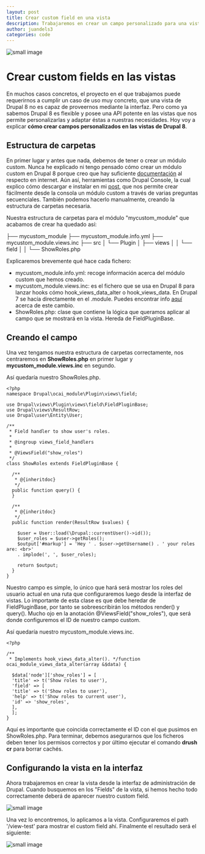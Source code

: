```yaml
---
layout: post
title: Crear custom field en una vista
description: Trabajaremos en crear un campo personalizado para una vista en Drupal 8.
author: juandels3
categories: code
---
```


![small image]({{site.baseurl}}/images/drupal8-views.png)

# Crear custom fields en las vistas

En muchos casos concretos, el proyecto en el que trabajamos puede requerirnos a cumplir un caso de uso muy concreto, que una vista de Drupal 8 no es capaz de proveernos mediante la interfaz. Pero como ya sabemos Drupal 8 es flexible y posee una API potente en las vistas que nos permite personalizarlas y adaptar éstas a nuestras necesidades. 
Hoy voy a explicar **cómo crear campos personalizados en las vistas de Drupal 8**.

## Estructura de carpetas

En primer lugar y antes que nada, debemos de tener o crear un módulo custom. Nunca he explicado ni tengo pensado cómo crear un módulo custom en Drupal 8 porque creo que hay suficiente [documentación](https://www.drupal.org/docs/8/creating-custom-modules) al respecto en internet. Aún así, herramientas como Drupal Console, la cual explico cómo descargar e instalar en mi [post](https://juandels3.github.io/utilidades-drupal/), que nos permite crear fácilmente desde la consola un módulo custom a través de varias preguntas secuenciales. También podemos hacerlo manualmente, creando la estructura de carpetas necesaria. 

Nuestra estructura de carpetas para el módulo "mycustom_module" que acabamos de crear ha quedado así:

├── mycustom_module
	├── mycustom_module.info.yml
	├── mycustom_module.views.inc
	├── src
	│   └── Plugin
	│       ├── views
	│       │   └── field
	│       │       └── ShowRoles.php

Explicaremos brevemente qué hace cada fichero:

 - mycustom_module.info.yml: recoge información acerca del módulo custom que hemos creado.
 - mycustom_module.views.inc:  es el fichero que se usa en Drupal 8 para lanzar hooks cómo hook_views_data_alter o hook_views_data. En Drupal 7 se hacía directamente en el .module. Puedes encontrar info [aquí](https://www.drupal.org/node/1875596) acerca de este cambio.
 - ShowRoles.php: clase que contiene la lógica que queramos aplicar al campo que se mostrará en la vista. Hereda de FieldPluginBase.

## Creando el campo

Una vez tengamos nuestra estructura de carpetas correctamente, nos centraremos en **ShowRoles.php** en primer lugar y **mycustom_module.views.inc** en segundo.

Así quedaría nuestro ShowRoles.php.

    <?php
    namespace Drupal\ocai_module\Plugin\views\field;
    
    use Drupal\views\Plugin\views\field\FieldPluginBase;
    use Drupal\views\ResultRow;
    use Drupal\user\Entity\User;
    
    /**
     * Field handler to show user's roles.
     *
     * @ingroup views_field_handlers
     *
     * @ViewsField("show_roles")
     */
    class ShowRoles extends FieldPluginBase {
    
      /**
       * @{inheritdoc}
       */
      public function query() {
      }
    
      /**
       * @{inheritdoc}
       */
      public function render(ResultRow $values) {
    
        $user = User::load(\Drupal::currentUser()->id());
        $user_roles = $user->getRoles();
        $output['#markup'] = 'Hey ' . $user->getUsername() . ' your roles are: <br>'
        . implode(', ', $user_roles);
    
        return $output;
      }
    }

Nuestro campo es simple, lo único que hará será mostrar los roles del usuario actual en una ruta que configuraremos luego desde la interfaz de vistas. Lo importante de esta clase es que debe heredar de FieldPluginBase, por tanto se sobreescribirán los métodos render() y query(). Mucho ojo en la anotación @ViewsField("show_roles"), que será donde configuremos el ID de nuestro campo custom.

Así quedaría nuestro mycustom_module.views.inc.

    <?php  
      
    /**  
     * Implements hook_views_data_alter(). */function ocai_module_views_data_alter(array &$data) {  
      
      $data['node']['show_roles'] = [  
      'title' => t('Show roles to user'),  
      'field' => [  
      'title' => t('Show roles to user'),  
      'help' => t('Show roles to current user'),  
      'id' => 'show_roles',  
      ],  
      ];  
    }

Aquí es importante que coincida correctamente el ID con el que pusimos en ShowRoles.php.
Para terminar, debemos asegurarnos que los ficheros deben tener los permisos correctos y por último ejecutar el comando **drush cr** para borrar cachés. 

## Configurando la vista en la interfaz

Ahora trabajaremos en crear la vista desde la interfaz de administración de Drupal. 
Cuando busquemos en los "Fields" de la vista, si hemos hecho todo correctamente deberá de aparecer nuestro custom field.

![small image]({{site.baseurl}}/images/custom_field_sc_1.png)

Una vez lo encontremos, lo aplicamos a la vista. Configuraremos el path '/view-test' para mostrar el custom field ahí. 
Finalmente el resultado será el siguiente:

![small image]({{site.baseurl}}/images/custom_field_sc_2.png)

